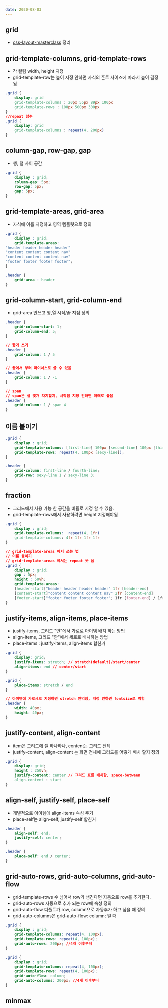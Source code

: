 ```yaml
---
date: 2020-08-03
---
```


## grid

- [css-layout-masterclass](https://nomadcoders.co/css-layout-masterclass) 정리

## grid-template-columns, grid-template-rows
- 각 컬럼 width, height 지정
- grid-template-row는 높이 지정 안하면 자식의 폰트 사이즈에 따라서 높이 결정 됨
```css
.grid { 
    display: grid
    grid-template-columns : 20px 55px 89px 100px
    grid-template-rows : 100px 500px 300px
}
//repeat 함수
.grid { 
    display: grid
    grid-template-columns : repeat(4, 200px)
}
```

## column-gap, row-gap, gap
- 행, 렬 사이 공간
```css
.grid { 
    display : grid;
    column-gap: 5px;
    row-gap: 5px;
    gap: 5px;
}
```

## grid-template-areas, grid-area
- 자식에 이름 지정하고 영역 템플릿으로 정의
```css
.grid { 
    display : grid;
    grid-template-areas:
"header header header header"
"content content content nav"
"content content content nav"
"footer footer footer footer";
}

.header {
    grid-area : header
}
```

## grid-column-start, grid-column-end

- grid-area 안쓰고 행,열 시작/끝 지점 정의

```css
.header {
    grid-column-start: 1;
    grid-column-end: 5;
}

// 짧게 쓰기
.header {
    grid-column: 1 / 5 
}

// 끝에서 부터 마이너스로 쓸 수 있음
.header {
    grid-column: 1 / -1 
}

// span
// span은 셀 몇개 차지할지, 시작점 지정 안하면 아래로 붙음
.header {
    grid-column: 1 / span 4
}
```

## 이름 붙이기

```css
.grid {
    display : grid;
    grid-template-columns: [first-line] 100px [second-line] 100px [third-line] 100px [fourth-line] 100px [fifth-line];
    grid-template-rows: repeat(4, 100px [sexy-line]);
}

.header {
    grid-column: first-line / fourth-line;
    grid-row: sexy-line 1 / sexy-line 3;
}
```

## fraction
- 그리드에서 사용 가능 한 공간을 비율로 지정 할 수 있음.
- grid-template-rows에서 사용하려면 height 지정해야됨

```css
.grid {
    display : grid;
    grid-template-columns:  repeat(4, 1fr)
    grid-template-columns: 4fr 1fr 1fr 1fr
}

// grid-template-areas 에서 쓰는 법
// 이름 붙이기
// grid-template-areas 에서는 repeat 못 씀
.grid {
    display : grid;
    gap : 5px;
    height : 50vh;
    grid-template-areas:
    [header-start]"header header header header" 1fr [header-end]
    [content-start]"content content content nav" 2fr [content-end]
    [footer-start]"footer footer footer footer"; 1fr [footer-end] / 1fr 1fr 1fr 1fr
}
```

## justify-items, align-items, place-items
- justify-items, 그리드 "안"에서 가로로 아이템 배치 하는 방법
- align-items, 그리드 "안"에서 세로로 배치하는 방법
- place-items : justify-items, align-items 합친거

```css
.grid {
    display: grid;
    justify-items: stretch; // stretch(default)/start/center
    align-items: end // center/start
}

.grid {
    place-items: stretch / end
}

// 아이템에 가로세로 지정하면 stretch 안먹힘, 지정 안하면 fontsize로 먹힘
.header {
    width: 40px;
    height: 40px;
}
```

## justify-content, align-content
- item은 그리드에 셀 하나하나, content는 그리드 전체
- justify-content, align-content 는 화면 전체에 그리드를 어떻게 배치 할지 정의
```css
.grid {
    display: grid;
    height : 250vh;
    justify-content: center // 그리드 표를 배치함, space-between
    align-content : start
}
```

## align-self, justify-self, place-self
- 개별적으로 아이템에 align-items 속성 주기
- place-self는 align-self, justify-self 합친거

```css
.header {
    align-self: end;
    justify-self: center;
}

.header {
    place-self: end / center;
}
```

## grid-auto-rows, grid-auto-columns, grid-auto-flow
- grid-template-rows 수 넘어서 row가 생긴다면 자동으로 row를 추가한다.
- grid-auto-rows 자동으로 추가 되는 row에 속성 정의
- grid-auto-flow 디폴트가 row, column으로 자동추가 하고 싶을 때 정의
- grid-auto-columns은 grid-auto-flow: column; 일 때

```css
.grid {
    display : grid;
    grid-template-columns: repeat(4, 100px);
    grid-template-rows: repeat(4, 100px);
    grid-auto-rows: 200px; //4개 이후부터
}

.grid {
    display : grid;
    grid-template-columns: repeat(4, 100px);
    grid-template-rows: repeat(4, 100px);
    grid-auto-flow: column;
    grid-auto-columns: 200px; //4개 이후부터
}
```

## minmax
